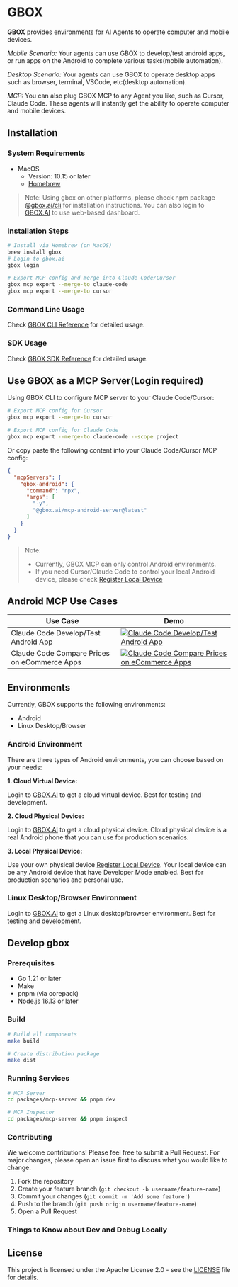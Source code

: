 # GBOX

**GBOX** provides environments for AI Agents to operate computer and mobile devices.

*Mobile Scenario:*
Your agents can use GBOX to develop/test android apps, or run apps on the Android to complete various tasks(mobile automation).

*Desktop Scenario:*
Your agents can use GBOX to operate desktop apps such as browser, terminal, VSCode, etc(desktop automation).

*MCP:* 
You can also plug GBOX MCP to any Agent you like, such as Cursor, Claude Code. These agents will instantly get the ability to operate computer and mobile devices.

## Installation

### System Requirements

- MacOS 
  - Version: 10.15 or later
  - [Homebrew](https://brew.sh)

> Note: Using gbox on other platforms, please check npm package [@gbox.ai/cli](https://www.npmjs.com/package/@gbox.ai/cli) for installation instructions. You can also login to [GBOX.AI](https://gbox.ai) to use web-based dashboard.

### Installation Steps

```bash
# Install via Homebrew (on MacOS)
brew install gbox
# Login to gbox.ai
gbox login

# Export MCP config and merge into Claude Code/Cursor
gbox mcp export --merge-to claude-code
gbox mcp export --merge-to cursor
```

### Command Line Usage

Check [GBOX CLI Reference](https://docs.gbox.ai/cli) for detailed usage.

### SDK Usage

Check [GBOX SDK Reference](https://docs.gbox.ai/sdk) for detailed usage.

## Use GBOX as a MCP Server(Login required)

Using GBOX CLI to configure MCP server to your Claude Code/Cursor:
```bash
# Export MCP config for Cursor
gbox mcp export --merge-to cursor

# Export MCP config for Claude Code
gbox mcp export --merge-to claude-code --scope project

```

Or copy paste the following content into your Claude Code/Cursor MCP config:
```json
{
  "mcpServers": {
    "gbox-android": {
      "command": "npx",
      "args": [
        "-y",
        "@gbox.ai/mcp-android-server@latest"
      ]
    }
  }
}
```
> Note:
> - Currently, GBOX MCP can only control Android environments.
> - If you need Cursor/Claude Code to control your local Android device, please check [Register Local Device](https://docs.gbox.ai/cli/register-local-device)

## Android MCP Use Cases

| Use Case | Demo |
|----------|------|
| Claude Code Develop/Test Android App | [![Claude Code Develop/Test Android App](https://img.youtube.com/vi/IzlZFsqC4CY/maxresdefault.jpg)](https://www.youtube.com/watch?v=IzlZFsqC4CY) |
| Claude Code Compare Prices on eCommerce Apps | [![Claude Code Compare Prices on eCommerce Apps](https://img.youtube.com/vi/Op3ZSVg-qg8/maxresdefault.jpg)](https://www.youtube.com/watch?v=Op3ZSVg-qg8) |


## Environments
Currently, GBOX supports the following environments:
- Android
- Linux Desktop/Browser

### Android Environment
There are three types of Android environments, you can choose based on your needs:

**1. Cloud Virtual Device:** 

Login to [GBOX.AI](https://gbox.ai) to get a cloud virtual device. Best for testing and development.

**2. Cloud Physical Device:** 

Login to [GBOX.AI](https://gbox.ai) to get a cloud physical device. Cloud physical device is a real Android phone that you can use for production scenarios.

**3. Local Physical Device:** 

Use your own physical device [Register Local Device](https://docs.gbox.ai/cli/register-local-device). Your local device can be any Android device that have Developer Mode enabled. Best for production scenarios and personal use.

### Linux Desktop/Browser Environment

Login to [GBOX.AI](https://gbox.ai) to get a Linux desktop/browser environment. Best for testing and development.

## Develop gbox

### Prerequisites

- Go 1.21 or later
- Make
- pnpm (via corepack)
- Node.js 16.13 or later

### Build

```bash
# Build all components
make build

# Create distribution package
make dist
```

### Running Services

```bash
# MCP Server
cd packages/mcp-server && pnpm dev

# MCP Inspector
cd packages/mcp-server && pnpm inspect
```

### Contributing

We welcome contributions! Please feel free to submit a Pull Request. For major changes, please open an issue first to discuss what you would like to change.

1. Fork the repository
2. Create your feature branch (`git checkout -b username/feature-name`)
3. Commit your changes (`git commit -m 'Add some feature'`)
4. Push to the branch (`git push origin username/feature-name`)
5. Open a Pull Request

### Things to Know about Dev and Debug Locally

## License

This project is licensed under the Apache License 2.0 - see the [LICENSE](LICENSE) file for details.
